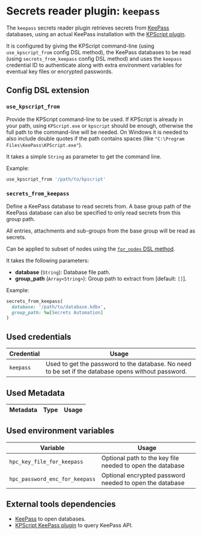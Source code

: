 # Secrets reader plugin: `keepass`

The `keepass` secrets reader plugin retrieves secrets from [KeePass](https://keepass.info/) databases, using an actual KeePass installation with the [KPScript plugin](https://keepass.info/plugins.html#kpscript).

It is configured by giving the KPScript command-line (using `use_kpscript_from` config DSL method), the KeePass databases to be read (using `secrets_from_keepass` config DSL method) and uses the `keepass` credential ID to authenticate along with extra environment variables for eventual key files or encrypted passwords.

## Config DSL extension

### `use_kpscript_from`

Provide the KPScript command-line to be used. If KPScript is already in your path, using `KPScript.exe` or `kpscript` should be enough, otherwise the full path to the command-line will be needed. On Windows it is needed to also include double quotes if the path contains spaces (like `"C:\Program Files\KeePass\KPScript.exe"`).

It takes a simple `String` as parameter to get the command line.

Example:
```ruby
use_kpscript_from '/path/to/kpscript'
```

### `secrets_from_keepass`

Define a KeePass database to read secrets from.
A base group path of the KeePass database can also be specified to only read secrets from this group path.

All entries, attachments and sub-groups from the base group will be read as secrets.

Can be applied to subset of nodes using the [`for_nodes` DSL method](/docs/config_dsl.md#for_nodes).

It takes the following parameters:
* **database** (`String`): Database file path.
* **group_path** (`Array<String>`): Group path to extract from [default: `[]`].

Example:
```ruby
secrets_from_keepass(
  database: '/path/to/database.kdbx',
  group_path: %w[Secrets Automation]
)
```

## Used credentials

| Credential | Usage
| --- | --- |
| `keepass` | Used to get the password to the database. No need to be set if the database opens without password. |

## Used Metadata

| Metadata | Type | Usage
| --- | --- | --- |

## Used environment variables

| Variable | Usage
| --- | --- |
| `hpc_key_file_for_keepass` | Optional path to the key file needed to open the database |
| `hpc_password_enc_for_keepass` | Optional encrypted password needed to open the database |

## External tools dependencies

* [KeePass](https://keepass.info/) to open databases.
* [KPScript KeePass plugin](https://keepass.info/plugins.html#kpscript) to query KeePass API.
